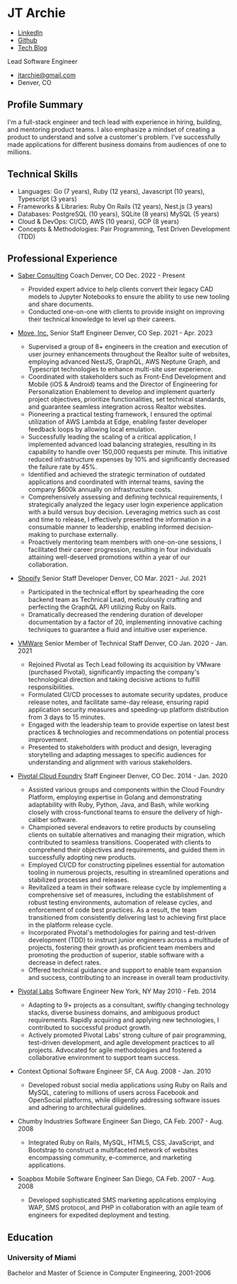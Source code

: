 # JT Archie

- [LinkedIn](https://www.linkedin.com/in/jtarchie/)
- [Github](https://github.com/jtarchie)
- [Tech Blog](https://jtarchie.com/posts)

Lead Software Engineer

- jtarchie@gmail.com
- Denver, CO

## Profile Summary

I'm a full-stack engineer and tech lead with experience in hiring, building, and
mentoring product teams. I also emphasize a mindset of creating a product to
understand and solve a customer's problem. I've successfully made applications
for different business domains from audiences of one to millions.

## Technical Skills

- Languages: Go (7 years), Ruby (12 years), Javascript (10 years), Typescript (3
  years)
- Frameworks & Libraries: Ruby On Rails (12 years), Nest.js (3 years)
- Databases: PostgreSQL (10 years), SQLite (8 years) MySQL (5 years)
- Cloud & DevOps: CI/CD, AWS (10 years), GCP (8 years)
- Concepts & Methodologies: Pair Programming, Test Driven Development (TDD)

## Professional Experience

- [Saber Consulting](https://saber.consulting/) Coach Denver, CO Dec. 2022 -
  Present

  - Provided expert advice to help clients convert their legacy CAD models to
    Jupyter Notebooks to ensure the ability to use new tooling and share
    documents.
  - Conducted one-on-one with clients to provide insight on improving their
    technical knowledge to level up their careers.

- [Move, Inc.](https://www.move.com) Senior Staff Engineer Denver, CO Sep.
  2021 - Apr. 2023

  - Supervised a group of 8+ engineers in the creation and execution of user
    journey enhancements throughout the Realtor suite of websites, employing
    advanced NestJS, GraphQL, AWS Neptune Graph, and Typescript technologies to
    enhance multi-site user experience.
  - Coordinated with stakeholders such as Front-End Development and Mobile (iOS
    & Android) teams and the Director of Engineering for Personalization
    Enablement to develop and implement quarterly project objectives, prioritize
    functionalities, set technical standards, and guarantee seamless integration
    across Realtor websites.
  - Pioneering a practical testing framework, I ensured the optimal utilization
    of AWS Lambda at Edge, enabling faster developer feedback loops by allowing
    local emulation.
  - Successfully leading the scaling of a critical application, I implemented
    advanced load balancing strategies, resulting in its capability to handle
    over 150,000 requests per minute. This initiative reduced infrastructure
    expenses by 10% and significantly decreased the failure rate by 45%.
  - Identified and achieved the strategic termination of outdated applications
    and coordinated with internal teams, saving the company $600k annually on
    infrastructure costs.
  - Comprehensively assessing and defining technical requirements, I
    strategically analyzed the legacy user login experience application with a
    build versus buy decision. Leveraging metrics such as cost and time to
    release, I effectively presented the information in a consumable manner to
    leadership, enabling informed decision-making to purchase externally.
  - Proactively mentoring team members with one-on-one sessions, I facilitated
    their career progression, resulting in four individuals attaining
    well-deserved promotions within a year of our collaboration.

- [Shopify](https://www.shopify.com/) Senior Staff Developer Denver, CO Mar.
  2021 - Jul. 2021

  - Participated in the technical effort by spearheading the core backend team
    as Technical Lead, meticulously crafting and perfecting the GraphQL API
    utilizing Ruby on Rails.
  - Dramatically decreased the rendering duration of developer documentation by
    a factor of 20, implementing innovative caching techniques to guarantee a
    fluid and intuitive user experience.

- [VMWare](https://www.vmware.com/) Senior Member of Technical Staff Denver, CO
  Jan. 2020 - Jan. 2021

  - Rejoined Pivotal as Tech Lead following its acquisition by VMware (purchased
    Pivotal), significantly impacting the company's technological direction and
    taking decisive actions to fulfill responsibilities.
  - Formulated CI/CD processes to automate security updates, produce release
    notes, and facilitate same-day release, ensuring rapid application security
    measures and speeding-up platform distribution from 3 days to 15 minutes.
  - Engaged with the leadership team to provide expertise on latest best
    practices & technologies and recommendations on potential process
    improvement.
  - Presented to stakeholders with product and design, leveraging storytelling
    and adapting messages to specific audiences for understanding and alignment
    with various stakeholders.

- [Pivotal Cloud Foundry](https://tanzu.vmware.com/application-service) Staff
  Engineer Denver, CO Dec. 2014 - Jan. 2020

  - Assisted various groups and components within the Cloud Foundry Platform,
    employing expertise in Golang and demonstrating adaptability with Ruby,
    Python, Java, and Bash, while working closely with cross-functional teams to
    ensure the delivery of high-caliber software.
  - Championed several endeavors to retire products by counseling clients on
    suitable alternatives and managing their migration, which contributed to
    seamless transitions. Cooperated with clients to comprehend their objectives
    and requirements, and guided them in successfully adopting new products.
  - Employed CI/CD for constructing pipelines essential for automation tooling
    in numerous projects, resulting in streamlined operations and stabilized
    processes and releases.
  - Revitalized a team in their software release cycle by implementing a
    comprehensive set of measures, including the establishment of robust testing
    environments, automation of release cycles, and enforcement of code best
    practices. As a result, the team transitioned from consistently delivering
    last to achieving first place in the platform release cycle.
  - Incorporated Pivotal's methodologies for pairing and test-driven development
    (TDD) to instruct junior engineers across a multitude of projects, fostering
    their growth as proficient team members and promoting the production of
    superior, stable software with a decrease in defect rates.
  - Offered technical guidance and support to enable team expansion and success,
    contributing to an increase in overall team productivity.

- [Pivotal Labs](https://www.pivotaltracker.com/consultancies/pivotallabs)
  Software Engineer New York, NY May 2010 - Feb. 2014

  - Adapting to 9+ projects as a consultant, swiftly changing technology stacks,
    diverse business domains, and ambiguous product requirements. Rapidly
    acquiring and applying new technologies, I contributed to successful product
    growth.
  - Actively promoted Pivotal Labs’ strong culture of pair programming,
    test-driven development, and agile development practices to all projects.
    Advocated for agile methodologies and fostered a collaborative environment
    to support team success.

- Context Optional Software Engineer SF, CA Aug. 2008 - Jan. 2010

  - Developed robust social media applications using Ruby on Rails and MySQL,
    catering to millions of users across Facebook and OpenSocial platforms,
    while diligently addressing software issues and adhering to architectural
    guidelines.

- Chumby Industries Software Engineer San Diego, CA Feb. 2007 - Aug. 2008

  - Integrated Ruby on Rails, MySQL, HTML5, CSS, JavaScript, and Bootstrap to
    construct a multifaceted network of websites encompassing community,
    e-commerce, and marketing applications.

- Soapbox Mobile Software Engineer San Diego, CA Feb. 2007 - Aug. 2008

  - Developed sophisticated SMS marketing applications employing WAP, SMS
    protocol, and PHP in collaboration with an agile team of engineers for
    expedited deployment and testing.

## Education

### University of Miami

Bachelor and Master of Science in Computer Engineering, 2001-2006
